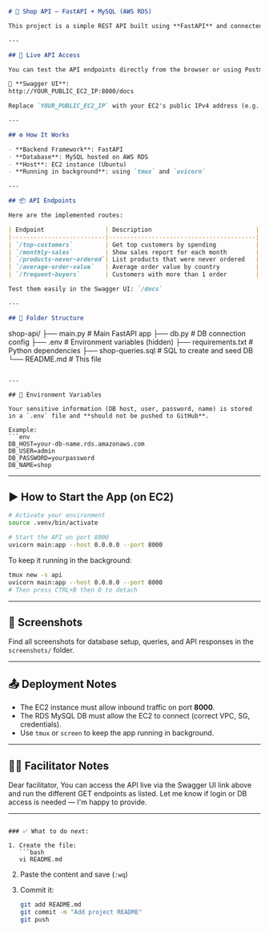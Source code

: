 ```markdown
# 🛒 Shop API – FastAPI + MySQL (AWS RDS)

This project is a simple REST API built using **FastAPI** and connected to a **MySQL database on AWS RDS**. It allows querying useful business data like top customers, monthly sales, and more.

---

## 🔗 Live API Access

You can test the API endpoints directly from the browser or using Postman:

📍 **Swagger UI**:  
http://YOUR_PUBLIC_EC2_IP:8000/docs

Replace `YOUR_PUBLIC_EC2_IP` with your EC2's public IPv4 address (e.g. `http://18.203.67.253:8000/docs`)

---

## ⚙️ How It Works

- **Backend Framework**: FastAPI
- **Database**: MySQL hosted on AWS RDS
- **Host**: EC2 instance (Ubuntu)
- **Running in background**: using `tmux` and `uvicorn`

---

## 📦 API Endpoints

Here are the implemented routes:

| Endpoint                 | Description                             |
|--------------------------|-----------------------------------------|
| `/top-customers`         | Get top customers by spending           |
| `/monthly-sales`         | Show sales report for each month        |
| `/products-never-ordered`| List products that were never ordered   |
| `/average-order-value`   | Average order value by country          |
| `/frequent-buyers`       | Customers with more than 1 order        |

Test them easily in the Swagger UI: `/docs`

---

## 📂 Folder Structure

```

shop-api/
├── main.py              # Main FastAPI app
├── db.py                # DB connection config
├── .env                 # Environment variables (hidden)
├── requirements.txt     # Python dependencies
├── shop-queries.sql     # SQL to create and seed DB
└── README.md            # This file

````

---

## 🔐 Environment Variables

Your sensitive information (DB host, user, password, name) is stored in a `.env` file and **should not be pushed to GitHub**.

Example:
```env
DB_HOST=your-db-name.rds.amazonaws.com
DB_USER=admin
DB_PASSWORD=yourpassword
DB_NAME=shop
````

---

## ▶️ How to Start the App (on EC2)

```bash
# Activate your environment
source .venv/bin/activate

# Start the API on port 8000
uvicorn main:app --host 0.0.0.0 --port 8000
```

To keep it running in the background:

```bash
tmux new -s api
uvicorn main:app --host 0.0.0.0 --port 8000
# Then press CTRL+B then D to detach
```

---

## 📸 Screenshots

Find all screenshots for database setup, queries, and API responses in the `screenshots/` folder.

---

## 📤 Deployment Notes

* The EC2 instance must allow inbound traffic on port **8000**.
* The RDS MySQL DB must allow the EC2 to connect (correct VPC, SG, credentials).
* Use `tmux` or `screen` to keep the app running in background.

---

## 🧑‍🏫 Facilitator Notes

Dear facilitator,
You can access the API live via the Swagger UI link above and run the different GET endpoints as listed.
Let me know if login or DB access is needed — I'm happy to provide.

---

````

### ✅ What to do next:

1. Create the file:
   ```bash
   vi README.md
````

2. Paste the content and save (`:wq`)

3. Commit it:

   ```bash
   git add README.md
   git commit -m "Add project README"
   git push
   ```
